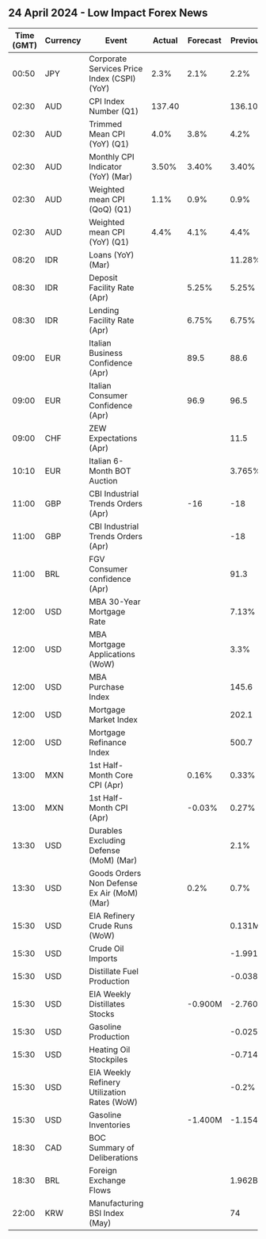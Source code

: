 ## 24 April 2024 - Low Impact Forex News

| Time (GMT) | Currency | Event | Actual | Forecast | Previous |
|------|----------|-------|--------|----------|----------|
| 00:50 | JPY | Corporate Services Price Index (CSPI) (YoY) | 2.3% | 2.1% | 2.2% |
| 02:30 | AUD | CPI Index Number (Q1) | 137.40 |  | 136.10 |
| 02:30 | AUD | Trimmed Mean CPI (YoY) (Q1) | 4.0% | 3.8% | 4.2% |
| 02:30 | AUD | Monthly CPI Indicator (YoY) (Mar) | 3.50% | 3.40% | 3.40% |
| 02:30 | AUD | Weighted mean CPI (QoQ) (Q1) | 1.1% | 0.9% | 0.9% |
| 02:30 | AUD | Weighted mean CPI (YoY) (Q1) | 4.4% | 4.1% | 4.4% |
| 08:20 | IDR | Loans (YoY) (Mar) |  |  | 11.28% |
| 08:30 | IDR | Deposit Facility Rate (Apr) |  | 5.25% | 5.25% |
| 08:30 | IDR | Lending Facility Rate (Apr) |  | 6.75% | 6.75% |
| 09:00 | EUR | Italian Business Confidence (Apr) |  | 89.5 | 88.6 |
| 09:00 | EUR | Italian Consumer Confidence (Apr) |  | 96.9 | 96.5 |
| 09:00 | CHF | ZEW Expectations (Apr) |  |  | 11.5 |
| 10:10 | EUR | Italian 6-Month BOT Auction |  |  | 3.765% |
| 11:00 | GBP | CBI Industrial Trends Orders (Apr) |  | -16 | -18 |
| 11:00 | GBP | CBI Industrial Trends Orders (Apr) |  |  | -18 |
| 11:00 | BRL | FGV Consumer confidence (Apr) |  |  | 91.3 |
| 12:00 | USD | MBA 30-Year Mortgage Rate |  |  | 7.13% |
| 12:00 | USD | MBA Mortgage Applications (WoW) |  |  | 3.3% |
| 12:00 | USD | MBA Purchase Index |  |  | 145.6 |
| 12:00 | USD | Mortgage Market Index |  |  | 202.1 |
| 12:00 | USD | Mortgage Refinance Index |  |  | 500.7 |
| 13:00 | MXN | 1st Half-Month Core CPI (Apr) |  | 0.16% | 0.33% |
| 13:00 | MXN | 1st Half-Month CPI (Apr) |  | -0.03% | 0.27% |
| 13:30 | USD | Durables Excluding Defense (MoM) (Mar) |  |  | 2.1% |
| 13:30 | USD | Goods Orders Non Defense Ex Air (MoM) (Mar) |  | 0.2% | 0.7% |
| 15:30 | USD | EIA Refinery Crude Runs (WoW) |  |  | 0.131M |
| 15:30 | USD | Crude Oil Imports |  |  | -1.991M |
| 15:30 | USD | Distillate Fuel Production |  |  | -0.038M |
| 15:30 | USD | EIA Weekly Distillates Stocks |  | -0.900M | -2.760M |
| 15:30 | USD | Gasoline Production |  |  | -0.025M |
| 15:30 | USD | Heating Oil Stockpiles |  |  | -0.714M |
| 15:30 | USD | EIA Weekly Refinery Utilization Rates (WoW) |  |  | -0.2% |
| 15:30 | USD | Gasoline Inventories |  | -1.400M | -1.154M |
| 18:30 | CAD | BOC Summary of Deliberations |  |  |  |
| 18:30 | BRL | Foreign Exchange Flows |  |  | 1.962B |
| 22:00 | KRW | Manufacturing BSI Index (May) |  |  | 74 |
